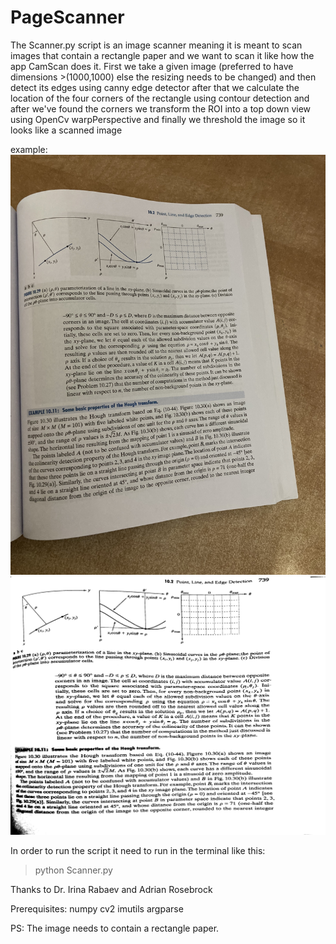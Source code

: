 # PageScanner

The Scanner.py script is an image scanner meaning it is meant to scan images that contain a rectangle paper and we want to scan it like how the app CamScan does it.
First we take a given image (preferred to have dimensions >(1000,1000) else the resizing needs to be changed)
and then detect its edges using canny edge detector  after that 
we calculate the location of the four corners of the rectangle using contour detection 
and after we've found the corners we transform the ROI into a top down view
using OpenCv warpPerspective and finally we threshold the image so it looks like a scanned image

example:
![page_image](https://github.com/Mohamab29/PageScanner/blob/main/page.jpg)
![page_image](https://github.com/Mohamab29/PageScanner/blob/main/saved.jpg)

In order to run the script it need to run in the terminal like this:
>python Scanner.py <path of an image to be scanned>  <the path you want to save the scanned image at>

Thanks to Dr. Irina Rabaev and Adrian Rosebrock 

Prerequisites:
numpy
cv2
imutils
argparse

PS:
The image needs to contain a rectangle paper.
